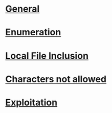 # [General](https://github.com/PinkDraconian/InfoSecCheatSheets/blob/master/linux/general.md)
# [Enumeration](https://github.com/PinkDraconian/InfoSecCheatSheets/blob/master/linux/enumeration.md)
# [Local File Inclusion](https://github.com/PinkDraconian/InfoSecCheatSheets/blob/master/linux/local%20file%20inclusion.md)
# [Characters not allowed](https://github.com/PinkDraconian/InfoSecCheatSheets/blob/master/linux/characters%20not%20allowed.md)
# [Exploitation](https://github.com/PinkDraconian/InfoSecCheatSheets/blob/master/linux/exploitation.md)
